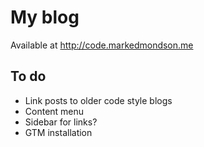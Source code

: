 # My blog

Available at http://code.markedmondson.me

## To do

* Link posts to older code style blogs
* Content menu
* Sidebar for links?
* GTM installation
